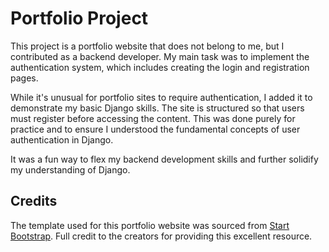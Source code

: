 # Portfolio Project

This project is a portfolio website that does not belong to me, but I contributed as a backend developer. My main task was to implement the authentication system, which includes creating the login and registration pages.

While it's unusual for portfolio sites to require authentication, I added it to demonstrate my basic Django skills. The site is structured so that users must register before accessing the content. This was done purely for practice and to ensure I understood the fundamental concepts of user authentication in Django.

It was a fun way to flex my backend development skills and further solidify my understanding of Django.

## Credits

The template used for this portfolio website was sourced from [Start Bootstrap](https://startbootstrap.com/). Full credit to the creators for providing this excellent resource.
